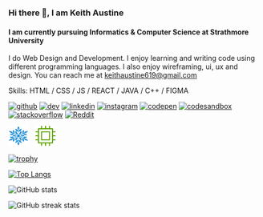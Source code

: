 ### Hi there 👋, I am Keith Austine
#### I am currently pursuing Informatics & Computer Science at Strathmore University
I do Web Design and Development. I enjoy learning and writing code using different programming languages. I also enjoy wireframing, ui, ux and design. You can reach me at keithaustine619@gmail.com

Skills:  HTML / CSS / JS / REACT / JAVA / C++ / FIGMA 



[<img src='https://cdn.jsdelivr.net/npm/simple-icons@3.0.1/icons/github.svg' alt='github' height='40'>](https://github.com/theedxctor)  [<img src='https://cdn.jsdelivr.net/npm/simple-icons@3.0.1/icons/hashnode.svg' alt='dev' height='40'>](keithaustine)  [<img src='https://cdn.jsdelivr.net/npm/simple-icons@3.0.1/icons/linkedin.svg' alt='linkedin' height='40'>](https://www.linkedin.com/in/keith-austine-076375288/)  [<img src='https://cdn.jsdelivr.net/npm/simple-icons@3.0.1/icons/instagram.svg' alt='instagram' height='40'>](https://www.instagram.com/woodsman.keith/)  [<img src='https://cdn.jsdelivr.net/npm/simple-icons@3.0.1/icons/codepen.svg' alt='codepen' height='40'>](https://codepen.io/Theedxctor)  [<img src='https://cdn.jsdelivr.net/npm/simple-icons@3.0.1/icons/codesandbox.svg' alt='codesandbox' height='40'>](https://codesandbox.io/u/keith_austine)  [<img src='https://cdn.jsdelivr.net/npm/simple-icons@3.0.1/icons/stackoverflow.svg' alt='stackoverflow' height='40'>](https://stackoverflow.com/users/Theedxctor)  [<img src='https://cdn.jsdelivr.net/npm/simple-icons@3.0.1/icons/reddit.svg' alt='Reddit' height='40'>](https://www.reddit.com/user/theedxctor)  

<a href='https://archiveprogram.github.com/'><img src='https://raw.githubusercontent.com/acervenky/animated-github-badges/master/assets/acbadge.gif' width='40' height='40'></a> <a href='https://docs.github.com/en/developers'><img src='https://raw.githubusercontent.com/acervenky/animated-github-badges/master/assets/devbadge.gif' width='40' height='40'></a> 

[![trophy](https://github-profile-trophy.vercel.app/?username=theedxctor)](https://github.com/ryo-ma/github-profile-trophy)

[![Top Langs](https://github-readme-stats.vercel.app/api/top-langs/?username=theedxctor)](https://github.com/anuraghazra/github-readme-stats)

![GitHub stats](https://github-readme-stats.vercel.app/api?username=theedxctor&show_icons=true)  

![GitHub streak stats](https://streak-stats.demolab.com/?user=theedxctor)  

